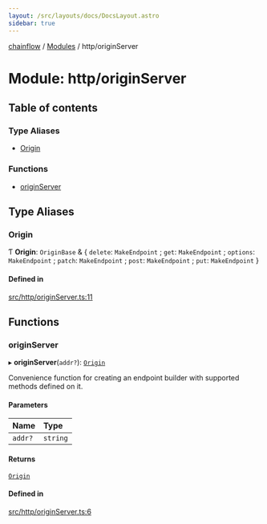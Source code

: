```yaml
---
layout: /src/layouts/docs/DocsLayout.astro
sidebar: true
---
```


[chainflow](../README) / [Modules](../modules) / http/originServer

# Module: http/originServer

## Table of contents

### Type Aliases

- [Origin](./http_originServer#origin)

### Functions

- [originServer](./http_originServer#originserver)

## Type Aliases

### Origin

Ƭ **Origin**: `OriginBase` & \{ `delete`: `MakeEndpoint` ; `get`: `MakeEndpoint` ; `options`: `MakeEndpoint` ; `patch`: `MakeEndpoint` ; `post`: `MakeEndpoint` ; `put`: `MakeEndpoint`  }

#### Defined in

[src/http/originServer.ts:11](https://github.com/edwinlzs/chainflow/blob/b0b3282/src/http/originServer.ts#L11)

## Functions

### originServer

▸ **originServer**(`addr?`): [`Origin`](./http_originServer#origin)

Convenience function for creating an endpoint builder with supported methods defined on it.

#### Parameters

| Name | Type |
| :------ | :------ |
| `addr?` | `string` |

#### Returns

[`Origin`](./http_originServer#origin)

#### Defined in

[src/http/originServer.ts:6](https://github.com/edwinlzs/chainflow/blob/b0b3282/src/http/originServer.ts#L6)
